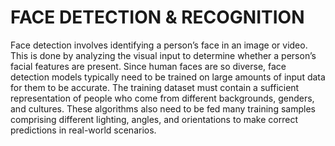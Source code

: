 # FACE DETECTION & RECOGNITION 
Face detection involves identifying a person’s face in an image or video. This is done by analyzing the visual input to determine whether a person’s facial features are present.
Since human faces are so diverse, face detection models typically need to be trained on large amounts of input data for them to be accurate.
The training dataset must contain a sufficient representation of people who come from different backgrounds, genders, and cultures.
These algorithms also need to be fed many training samples comprising different lighting, angles, and orientations to make correct predictions in real-world scenarios.
